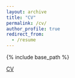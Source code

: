 ```yaml
---
layout: archive
title: "CV"
permalink: /cv/
author_profile: true
redirect_from:
  - /resume
---
```


{% include base_path %}

[CV](http://nrickard.github.io/files/NatalieRickard_CV.pdf)
